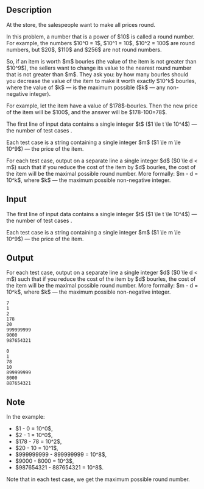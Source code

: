 ## Description

<div><p>At the store, the salespeople want to make all prices <span class="tex-font-style-it">round</span>. </p><p>In this problem, a number that is a power of $10$ is called a <span class="tex-font-style-it">round</span> number. For example, the numbers $10^0 = 1$, $10^1 = 10$, $10^2 = 100$ are <span class="tex-font-style-it">round</span> numbers, but $20$, $110$ and $256$ are not <span class="tex-font-style-it">round</span> numbers. </p><p>So, if an item is worth $m$ bourles (the value of the item is not greater than $10^9$), the sellers want to change its value to the nearest <span class="tex-font-style-it">round</span> number that is not greater than $m$. They ask you: by how many bourles should you <span class="tex-font-style-bf">decrease</span> the value of the item to make it worth exactly $10^k$ bourles, where the value of $k$&nbsp;— is the maximum possible ($k$&nbsp;— any non-negative integer).</p><p>For example, let the item have a value of $178$-bourles. Then the new price of the item will be $100$, and the answer will be $178-100=78$.</p></div><div class="input-specification"><p>The first line of input data contains a single integer $t$ ($1 \le t \le 10^4$)&nbsp;— the number of test cases .</p><p>Each test case is a string containing a single integer $m$ ($1 \le m \le 10^9$)&nbsp;— the price of the item.</p></div><div class="output-specification"><p>For each test case, output on a separate line a single integer $d$ ($0 \le d &lt; m$) such that if you reduce the cost of the item by $d$ bourles, the cost of the item will be the maximal possible <span class="tex-font-style-it">round</span> number. More formally: $m - d = 10^k$, where $k$&nbsp;— the maximum possible non-negative integer.</p></div>

## Input

<p>The first line of input data contains a single integer $t$ ($1 \le t \le 10^4$)&nbsp;— the number of test cases .</p><p>Each test case is a string containing a single integer $m$ ($1 \le m \le 10^9$)&nbsp;— the price of the item.</p>

## Output

<p>For each test case, output on a separate line a single integer $d$ ($0 \le d &lt; m$) such that if you reduce the cost of the item by $d$ bourles, the cost of the item will be the maximal possible <span class="tex-font-style-it">round</span> number. More formally: $m - d = 10^k$, where $k$&nbsp;— the maximum possible non-negative integer.</p>





```input1|2,4,6,8
7
1
2
178
20
999999999
9000
987654321
```




```output1
0
1
78
10
899999999
8000
887654321
```



## Note

<p>In the example:</p><ul> <li> $1 - 0 = 10^0$, </li><li> $2 - 1 = 10^0$, </li><li> $178 - 78 = 10^2$, </li><li> $20 - 10 = 10^1$, </li><li> $999999999 - 899999999 = 10^8$, </li><li> $9000 - 8000 = 10^3$, </li><li> $987654321 - 887654321 = 10^8$. </li></ul><p>Note that in each test case, we get the maximum possible <span class="tex-font-style-it">round</span> number.</p>
